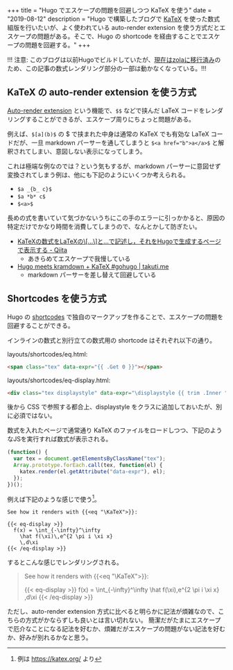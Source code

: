 +++
title = "Hugo でエスケープの問題を回避しつつ KaTeX を使う"
date = "2019-08-12"
description = "Hugo で構築したブログで [KaTeX](https://katex.org/) を使った数式組版を行いたいが、よく使われている auto-render extension を使う方式だとエスケープの問題がある。そこで、Hugo の shortcode を経由することでエスケープの問題を回避する。"
+++

!!! 注意: このブログは以前Hugoでビルドしていたが、[現在はzolaに移行済み](@/posts/renew-this-blog.md)のため、この記事の数式レンダリング部分の一部は動かなくなっている。!!!

## KaTeX の auto-render extension を使う方式

[Auto-render extension](https://katex.org/docs/autorender.html) という機能で、`$$` などで挟んだ LaTeX コードをレンダリングすることができるが、エスケープ周りにちょっと問題がある。

例えば、`$[a](b)$` の $ で挟まれた中身は通常の KaTeX でも有効な LaTeX コードだが、一旦 markdown パーサーを通してしまうと `$<a href="b">a</a>$` と解釈されてしまい、意図しない表示になってしまう。

これは極端な例なのでは？という気もするが、markdown パーサーに意図せず変換されてしまう例は、他にも下記のようにいくつか考えられる。

- `$a _{b_ c}$`
- `$a *b* c$`
- `$<a>$`

長めの式を書いていて気づかないうちにこの手のエラーに引っかかると、原因の特定だけでかなり時間を消費してしまうので、なんとかして防ぎたい。

* [KaTeXの数式をLaTeXの\\\[...\\\]と$...$で記述し，それをHugoで生成するページで表示する \- Qiita](https://qiita.com/mametank/items/fa2b8a03598c9548e461)
  - あきらめてエスケープで我慢している
* [Hugo meets kramdown \+ KaTeX \#gohugo \| takuti\.me](https://takuti.me/note/hugo-kramdown-and-katex/)
  - markdown パーサーを差し替えて回避している


## Shortcodes を使う方式

Hugo の [shortcodes](https://gohugo.io/content-management/shortcodes/) で独自のマークアップを作ることで、エスケープの問題を回避することができる。

インラインの数式と別行立ての数式用の shortcode はそれぞれ以下の通り。

layouts/shortcodes/eq.html:
```html
<span class="tex" data-expr="{{ .Get 0 }}"></span>
```

layouts/shortcodes/eq-display.html:
```html
<div class="tex displaystyle" data-expr="\displaystyle {{ trim .Inner "\n\r" }}"></div>
```

後から CSS で参照する都合上、displaystyle をクラスに追加しておいたが、別に必須ではない。

数式を入れたページで通常通り KaTeX のファイルをロードしつつ、下記のようなJSを実行すれば数式が表示される。

```js
(function() {
  var tex = document.getElementsByClassName("tex");
  Array.prototype.forEach.call(tex, function(el) {
    katex.render(el.getAttribute("data-expr"), el);
  });
})();
```

例えば下記のような感じで使う[^example]。
[^example]: 例は <https://katex.org/> より

```
See how it renders with {{<eq "\KaTeX">}}:

{{< eq-display >}}
  f(x) = \int_{-\infty}^\infty
    \hat f(\xi)\,e^{2 \pi i \xi x}
    \,d\xi
{{< /eq-display >}}
```

するとこんな感じでレンダリングされる。

>See how it renders with {{<eq "\KaTeX">}}:
>
>{{< eq-display >}}
>  f(x) = \int_{-\infty}^\infty
>    \hat f(\xi)\,e^{2 \pi i \xi x}
>    \,d\xi
>{{< /eq-display >}}

ただし、auto-render extension 方式に比べると明らかに記法が煩雑なので、こちらの方式がかならずしも良いとは言い切れない。
簡潔だがたまにエスケープで厄介なことになる記法を好むか、煩雑だがエスケープの問題がない記法を好むか、好みが別れるかなと思う。
